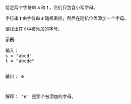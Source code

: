 <html>
 <body>
  <p>
   给定两个字符串
   <em>
    <strong>
     s
    </strong>
   </em>
   和
   <em>
    <strong>
     t
    </strong>
   </em>
   ，它们只包含小写字母。
  </p>
  <p>
   字符串
   <strong>
    <em>
     t
    </em>
   </strong>
   由字符串
   <strong>
    <em>
     s
    </em>
   </strong>
   随机重排，然后在随机位置添加一个字母。
  </p>
  <p>
   请找出在
   <em>
    <strong>
     t
    </strong>
   </em>
   中被添加的字母。
  </p>
  <p>
  </p>
  <p>
   <strong>
    示例:
   </strong>
  </p>
  <pre>输入：
s = "abcd"
t = "abcde"

输出：
e

解释：
'e' 是那个被添加的字母。
</pre>
 </body>
</html>